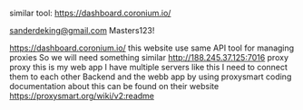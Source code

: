 <!-- ! Requirements -->
similar tool: https://dashboard.coronium.io/
<!-- credentials -->
sanderdeking@gmail.com
Masters123!
<!--  -->
https://dashboard.coronium.io/
this website use same API tool
for managing proxies
So we will need something similar
http://188.245.37.125:7016
proxy
proxy
this is my web app
I have multiple servers like this
I need to connect them to each other
Backend and the webb app
by using proxysmart coding
documentation about this can be found on their website https://proxysmart.org/wiki/v2:readme

<!-- 
https://powerproxy.onrender.com

-> img: http://188.245.37.125:7016/static/images/vpn.png 
http://188.245.37.125:7016/get_vpn_profile/portw7VwiCvS.ovpn

الحمد لله اخيرا قدرت اشوفها دلوقت:
تمام اوي كدا بس فيه بعض التعديلات:
1. in port section you forgot to add SOCKS and you just added http
2. remove the country or comment its code for now, cuz the client said am just targeting Netherlands
3. in UserName:Password you got the wrong name:password instead it should be: *abdullah:server1* , *nokta:proxy* and so on instead of these amount of string
4. are the ended time are hard code? I already include its data
5. what is the ping states? could you please tell me cuz I can't remember
6. the buttons are not working... and I already provided all of their functionality or you didn't worked on it yet.. -> also the download proxy button I end it in the backend and gonna deploy the route for it
7. could you please add: 'CELLOP' from the data which is 'Vodafone L, and Odido' and others...
 -->
